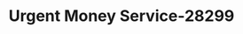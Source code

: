 ---
f_zip-code: 97015
f_state-code: OR
title: Urgent Money Service-28299
f_phone: 503-650-8233
f_city-only: Clackamas
f_address: 16058 Se 82nd Dr Clackamas
f_location-unique-id: '28299'
slug: urgent-money-service-28299
updated-on: '2024-05-30T13:46:58.046Z'
created-on: '2024-05-30T13:36:59.803Z'
published-on: '2024-05-30T13:54:32.469Z'
f_city-state: cms/city/clackamas-or.md
f_company: cms/company/urgent-money-service.md
f_state: cms/state/oregon.md
layout: '[payday-loan].html'
tags: payday-loan
---
